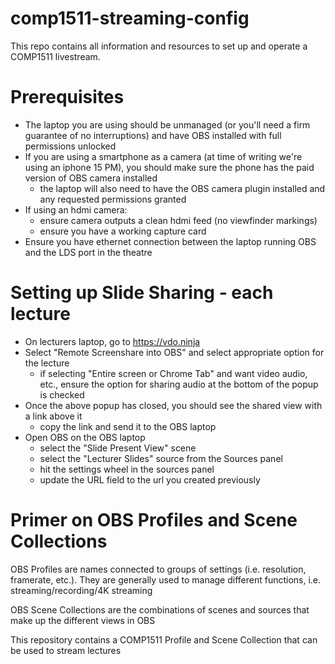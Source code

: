 # comp1511-streaming-config
This repo contains all information and resources to set up and operate a COMP1511 livestream. 

# Prerequisites
- The laptop you are using should be unmanaged (or you'll need a firm guarantee of no interruptions) and have OBS installed with full permissions unlocked
- If you are using a smartphone as a camera (at time of writing we're using an iphone 15 PM), you should make sure the phone has the paid version of OBS camera installed
    - the laptop will also need to have the OBS camera plugin installed and any requested permissions granted
- If using an hdmi camera:
    - ensure camera outputs a clean hdmi feed (no viewfinder markings)
    - ensure you have a working capture card
- Ensure you have ethernet connection between the laptop running OBS and the LDS port in the theatre

# Setting up Slide Sharing - each lecture
- On lecturers laptop, go to https://vdo.ninja
- Select "Remote Screenshare into OBS" and select appropriate option for the lecture
    - if selecting "Entire screen or Chrome Tab" and want video audio, etc., ensure the option for sharing audio at the bottom of the popup is checked
- Once the above popup has closed, you should see the shared view with a link above it
    - copy the link and send it to the OBS laptop
- Open OBS on the OBS laptop
    - select the "Slide Present View" scene
    - select the "Lecturer Slides" source from the Sources panel
    - hit the settings wheel in the sources panel
    - update the URL field to the url you created previously

# Primer on OBS Profiles and Scene Collections
OBS Profiles are names connected to groups of settings (i.e. resolution, framerate, etc.).
They are generally used to manage different functions, i.e. streaming/recording/4K streaming

OBS Scene Collections are the combinations of scenes and sources that make up the different views in OBS

This repository contains a COMP1511 Profile and Scene Collection that can be used to stream lectures

